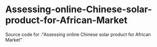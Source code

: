 # Assessing-online-Chinese-solar-product-for-African-Market
Source code for :"Assessing online Chinese solar product for African Market"
